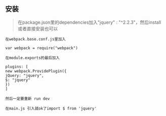 ## 安装

> 在package.json里的dependencies加入"jquery" : "^2.2.3"，然后install 或者直接安装也可以

```
在webpack.base.conf.js里加入

var webpack = require("webpack")

在module.exports的最后加入

plugins: [
new webpack.ProvidePlugin({
jQuery: "jquery",
$: "jquery"
})
]

然后一定要重新 run dev

在main.js 引入就ok了import $ from 'jquery'

```